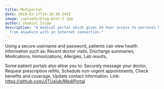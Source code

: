 ```yaml
---
title: Mediportal
date: 2019-02-17T14:16:30.543Z
image: /uploads/blog-post-2.jpg
author: shamiul Islam
description: "A medical portal which gives 24 hour access to personal health information
  from anywhere with an Internet connection."
---
```


Using a secure username and password, patients can view health information such as:
Recent doctor visits,
Discharge summaries,
Medications,
Immunizations,
Allergies,
Lab results,

Some patient portals also allow you to:
Securely message your doctor,
Request prescription refills,
Schedule non-urgent appointments,
Check benefits and coverage,
Update contact information.
Link: https://github.com/JITUaiub/MediPortal

